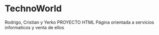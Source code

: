 # TechnoWorld
Rodrigo, Cristian y Yerko PROYECTO HTML
Página orientada a servicios informaticos y venta de ellos

